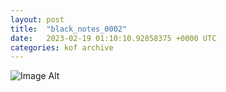 ```yaml
---
layout:	post
title:	"black_notes_0002"
date:	2023-02-19 01:10:10.92858375 +0000 UTC
categories:	kof archive
---
```


![Image Alt](https://k0f.github.io/assets/black_notes_0002.png)
